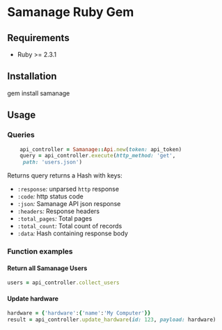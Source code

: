 # Samanage Ruby Gem

## Requirements
- Ruby >= 2.3.1

## Installation
gem install samanage



## Usage
### Queries

```ruby
    api_controller = Samanage::Api.new(token: api_token)
    query = api_controller.execute(http_method: 'get',
     path: 'users.json')
```
Returns query returns a Hash with keys:
- `:response`*:* unparsed `http` response
- `:code`*:* http status code
- `:json`*:* Samanage API json response
- `:headers`*:* Response headers
- `:total_pages`*:* Total pages
- `:total_count`*:* Total count of records
- `:data`*:* Hash containing response body

### Function examples
#### Return all Samanage Users
```ruby
users = api_controller.collect_users
```

#### Update hardware
```ruby
hardware = {'hardware':{'name':'My Computer'}}
result = api_controller.update_hardware(id: 123, payload: hardware)
```